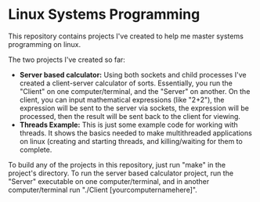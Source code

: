 Linux Systems Programming
=========================

This repository contains projects I've created to help me master systems programming on linux.

The two projects I've created so far:
<ul>
    <li><strong>Server based calculator:</strong> Using both sockets and child processes I've created a client-server calculator of sorts. Essentially, you run the "Client" on one computer/terminal, and the "Server" on another. On the client, you can input mathematical expressions (like "2+2"), the expression will be sent to the server via sockets, the expression will be processed, then the result will be sent back to the client for viewing.</li>
    <li><strong>Threads Example:</strong> This is just some example code for working with threads. It shows the basics needed to make multithreaded applications on linux (creating and starting threads, and killing/waiting for them to complete. </li>
</ul>

To build any of the projects in this repository, just run "make" in the project's directory. To run the server based calculator project, run the "Server" executable on one computer/terminal, and in another computer/terminal run "./Client [yourcomputernamehere]".
